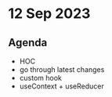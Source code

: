 # 12 Sep 2023

## Agenda

- HOC
- go through latest changes
- custom hook
- useContext + useReducer
